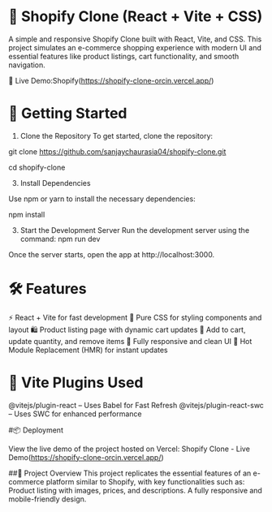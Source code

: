 

# 🛒 Shopify Clone (React + Vite + CSS)
A simple and responsive Shopify Clone built with React, Vite, and CSS. This project simulates an e-commerce shopping experience with modern UI and essential features like product listings, cart functionality, and smooth navigation.

🔗 Live Demo:Shopify(https://shopify-clone-orcin.vercel.app/)

# 🚀 Getting Started

1. Clone the Repository
To get started, clone the repository:

git clone https://github.com/sanjaychaurasia04/shopify-clone.git

cd shopify-clone

3. Install Dependencies
   
Use npm or yarn to install the necessary dependencies:


npm install

3. Start the Development Server
Run the development server using the command:
npm run dev

Once the server starts, open the app at http://localhost:3000.


# 🛠️ Features


⚡ React + Vite for fast development
🎨 Pure CSS for styling components and layout
🛍️ Product listing page with dynamic cart updates
🛒 Add to cart, update quantity, and remove items
📱 Fully responsive and clean UI
🔁 Hot Module Replacement (HMR) for instant updates


# 🧩 Vite Plugins Used

@vitejs/plugin-react – Uses Babel for Fast Refresh
@vitejs/plugin-react-swc – Uses SWC for enhanced performance


#📦 Deployment

View the live demo of the project hosted on Vercel:
Shopify Clone - Live Demo(https://shopify-clone-orcin.vercel.app/)

##🎨 Project Overview
This project replicates the essential features of an e-commerce platform similar to Shopify, with key functionalities such as:
Product listing with images, prices, and descriptions.
A fully responsive and mobile-friendly design.
